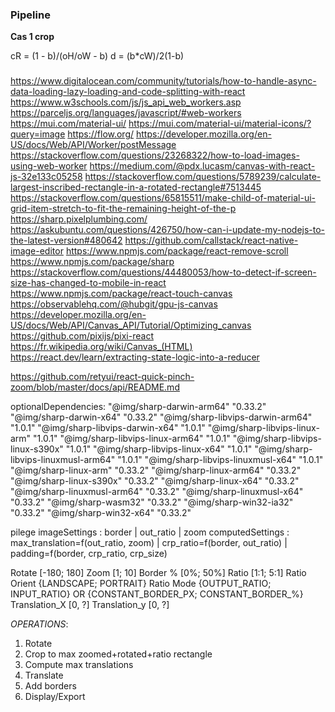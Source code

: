 ### Pipeline 

**Cas 1 crop**

cR = (1 - b)/(oH/oW - b)
d = (b*cW)/2(1-b)

### 

https://www.digitalocean.com/community/tutorials/how-to-handle-async-data-loading-lazy-loading-and-code-splitting-with-react
https://www.w3schools.com/js/js_api_web_workers.asp
https://parceljs.org/languages/javascript/#web-workers
https://mui.com/material-ui/
https://mui.com/material-ui/material-icons/?query=image
https://flow.org/
https://developer.mozilla.org/en-US/docs/Web/API/Worker/postMessage
https://stackoverflow.com/questions/23268322/how-to-load-images-using-web-worker
https://medium.com/@pdx.lucasm/canvas-with-react-js-32e133c05258
https://stackoverflow.com/questions/5789239/calculate-largest-inscribed-rectangle-in-a-rotated-rectangle#7513445
https://stackoverflow.com/questions/65815511/make-child-of-material-ui-grid-item-stretch-to-fit-the-remaining-height-of-the-p
https://sharp.pixelplumbing.com/
https://askubuntu.com/questions/426750/how-can-i-update-my-nodejs-to-the-latest-version#480642
https://github.com/callstack/react-native-image-editor
https://www.npmjs.com/package/react-remove-scroll
https://www.npmjs.com/package/sharp
https://stackoverflow.com/questions/44480053/how-to-detect-if-screen-size-has-changed-to-mobile-in-react
https://www.npmjs.com/package/react-touch-canvas
https://observablehq.com/@hubgit/gpu-js-canvas
https://developer.mozilla.org/en-US/docs/Web/API/Canvas_API/Tutorial/Optimizing_canvas
https://github.com/pixijs/pixi-react
https://fr.wikipedia.org/wiki/Canvas_(HTML)
https://react.dev/learn/extracting-state-logic-into-a-reducer

https://github.com/retyui/react-quick-pinch-zoom/blob/master/docs/api/README.md

optionalDependencies:
    "@img/sharp-darwin-arm64" "0.33.2"
    "@img/sharp-darwin-x64" "0.33.2"
    "@img/sharp-libvips-darwin-arm64" "1.0.1"
    "@img/sharp-libvips-darwin-x64" "1.0.1"
    "@img/sharp-libvips-linux-arm" "1.0.1"
    "@img/sharp-libvips-linux-arm64" "1.0.1"
    "@img/sharp-libvips-linux-s390x" "1.0.1"
    "@img/sharp-libvips-linux-x64" "1.0.1"
    "@img/sharp-libvips-linuxmusl-arm64" "1.0.1"
    "@img/sharp-libvips-linuxmusl-x64" "1.0.1"
    "@img/sharp-linux-arm" "0.33.2"
    "@img/sharp-linux-arm64" "0.33.2"
    "@img/sharp-linux-s390x" "0.33.2"
    "@img/sharp-linux-x64" "0.33.2"
    "@img/sharp-linuxmusl-arm64" "0.33.2"
    "@img/sharp-linuxmusl-x64" "0.33.2"
    "@img/sharp-wasm32" "0.33.2"
    "@img/sharp-win32-ia32" "0.33.2"
    "@img/sharp-win32-x64" "0.33.2"



pilege
imageSettings    : border | out_ratio | zoom
computedSettings : max_translation=f(out_ratio, zoom) | crp_ratio=f(border, out_ratio) | padding=f(border, crp_ratio, crp_size)


Rotate                  [-180; 180]
Zoom                    [1; 10]
Border %                [0%; 50%]
Ratio                   [1:1; 5:1]
Ratio Orient            {LANDSCAPE; PORTRAIT}
Ratio Mode              {OUTPUT_RATIO; INPUT_RATIO} OR {CONSTANT_BORDER_PX; CONSTANT_BORDER_%}
Translation_X           [0, ?]
Translation_y           [0, ?]

_OPERATIONS_:
1. Rotate
2. Crop to max zoomed+rotated+ratio rectangle
3. Compute max translations
4. Translate
5. Add borders
6. Display/Export

